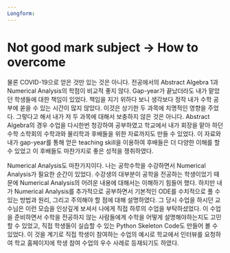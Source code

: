 ```yaml
---
Longform:
---
```


# Not good mark subject -> How to overcome
물론 COVID-19으로 얻은 것만 있는 것은 아니다. 전공에서의 Abstract Algebra 1과 Numerical Analysis의 학점이 비교적 좋지 않다. Gap-year가 끝났더라도 내가 맡았던 학생들에 대한 책임이 있었다. 책임을 지기 위하다 보니 생각보다 정작 내가 수학 공부에 쏟을 수 있는 시간이 많지 않았다. 이것은 상기한 두 과목에 치명적인 영향을 주었다. 그렇다고 해서 내가 저 두 과목에 대해서 보충하지 않은 것은 아니다. Abstract Algebra의 경우 수업을 다시한번 청강하여 공부하였고 학교에서 내가 회장을 맡아 하던 수학 소학회의 수학과와 물리학과 후배들을 위한 자료까지도 만들 수 있었다. 이 자료와 내가 gap-year를 통해 얻은 teaching skill을 이용하여 후배들은 더 다양한 이해를 할 수 있었고 이 후배들도 마찬가지로 좋은 성적을 쟁취하였다. 

Numerical Analysis도 마찬가지이다. 나는 공학수학을 수강하면서 Numerical Analysis가 필요한 순간이 있었다. 수강생의 대부분이 공학을 전공하는 학생이었기 때문에 Numerical Analysis의 어려운 내용에 대해서는 이해하기 힘들어 했다. 하지만 내가 Numerical Analysis를 추가적으로 공부하면서 기본적인 ODE를 수치적으로 풀 수 있는 방법과 원리, 그리고 주의해야 할 점에 대해 설명하였다. 그 당시 수업을 하시던 교수님은 이런 모습을 인상깊게 보셔서 나에게 직접 하루의 수업을 부탁하셨었다. 이 수업을 준비하면서 수학을 전공하지 않는 사람들에게 수학을 어떻게 설명해야하는지도 고민할 수 있었고, 직접 학생들이 실습할 수 있는 Python Skeleton Code도 만들어 볼 수 있었다. 이 것을 계기로 직접 학생이 참여하는 수업의 예시로 학교에서 인터뷰를 요청하여 학교 홈페이지에 학생 참여 수업의 우수 사례로 등재되기도 하였다. 
